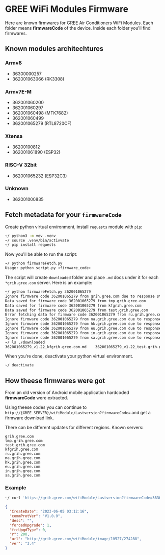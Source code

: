 # GREE WiFi Modules Firmware

Here are known firmwares for GREE Air Conditioners WiFi Modules. 
Each folder means **firmwareCode** of the device.
Inside each folder you'll find firmwares.

## Known modules architechtures

### Armv8
- 36300000257
- 362001063066 (RK3308)

### Armv7E-M
- 362001060200
- 362001060297
- 362001060498 (MTK7682)
- 362001060499
- 362001065279 (RTL8720CF)

### Xtensa
- 36200100812
- 362001061890 (ESP32)

### RISC-V 32bit
- 362001065232 (ESP32C3)

### Unknown
- 362001000835

## Fetch metadata for your `firmwareCode`

Create python virtual environment, install `requests` module with `pip`:

```sh
~/ python3 -m vev .venv
~/ source .venv/bin/activvate
~/ pip install requests
```

Now you'll be able to run the script:

```sh
~/ python firmwareFetch.py
Usage: python script.py <firmware_code>
```

The script will create `downloaded` folder and place `.md` docs under it for each `*grih.gree.com` server.
Here is an example:

```sh
~/ python firmwareFetch.py 362001065279
Ignore firmware code 362001065279 from grih.gree.com due to response status 405
Data saved for firmware code 362001065279 from tmp.grih.gree.com
Data saved for firmware code 362001065279 from kfgrih.gree.com
Data saved for firmware code 362001065279 from test.grih.gree.com
Error fetching data for firmware code 362001065279 from ru.grih.gree.com: 404 Client Error: Not Found for url: http://ru.grih.gree.com/wifiModule/Lastversion?firmwareCode=362001065279
Ignore firmware code 362001065279 from na.grih.gree.com due to response status 405
Ignore firmware code 362001065279 from hk.grih.gree.com due to response status 405
Ignore firmware code 362001065279 from eu.grih.gree.com due to response status 405
Ignore firmware code 362001065279 from in.grih.gree.com due to response status 405
Ignore firmware code 362001065279 from sa.grih.gree.com due to response status 405
~/ ls ./downloaded
362001065279_v1.22_kfgrih.gree.com.md    362001065279_v1.22_test.grih.gree.com.md 362001065279_v1.22_tmp.grih.gree.com.md
```

When you're done, deactivate your python virtual environment.

```sh
~/ deactivate
```

## How theese firmwares were got
From an old version of Android mobile application hardcoded
**firmwareCode** were extracted.

Using theese codes you can continue to
`http://{GREE_SERVER}/wifiModule/Lastversion?firmwareCode=`
and get a firmware download link.

There can be different updates for different regions.
Known servers:
```
grih.gree.com
tmp.grih.gree.com
test.grih.gree.com
kfgrih.gree.com
ru.grih.gree.com
na.grih.gree.com
hk.grih.gree.com
eu.grih.gree.com
in.grih.gree.com
sa.grih.gree.com
```

### Example
```sh
~/ curl 'https://grih.gree.com/wifiModule/Lastversion?firmwareCode=36300000257' 2>/dev/null | jq
```
```json
{
  "CreateDate": "2023-06-05 03:12:16",
  "commProtVer": "V1.0.0",
  "desc": "",
  "forcedUpgrade": 1,
  "frcUpgdType": 0,
  "r": 200,
  "url": "http://grih.gree.com/wifiModule/image/10527/274288",
  "ver": "3.4"
}
```

